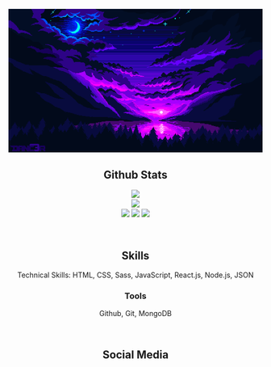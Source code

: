 <p align="center">
  <img src="https://github.com/ChristopherBenton145/ChristopherBenton145/blob/main/images/github-background.gif" />
</p>

<h2 align="center">Github Stats</h2>
<p align="center">
  <img src="https://github-readme-stats.vercel.app/api?username=ChristopherBenton145&show_icons=true&theme=radical&line_height=25" />
  <br />
  <img src="https://github-readme-streak-stats.herokuapp.com/?user=ChristopherBenton145&show_icons=true&locale=en&layout=compact&theme=radical&line_height=0" />
  </br />
  <img src="https://badges.pufler.dev/visits/ChristopherBenton145/ChristopherBenton145" />
  <img src="https://badges.pufler.dev/repos/ChristopherBenton145" />
  <img src="https://badges.pufler.dev/commits/monthly/ChristopherBenton145" />
</p>

<br />

<h2 align="center">Skills</h2>
<p>
<!--   <h3 align="center">Technical Skills</h3> -->
  <p align="center">Technical Skills: HTML, CSS, Sass, JavaScript, React.js, Node.js, JSON</p>
  <h3 align="center">Tools</h3>
  <p align="center">Github, Git, MongoDB</p>
</p>

<br />

<h2 align="center">Social Media</h2>
<p align = "center">
  
</p>
